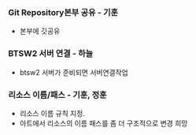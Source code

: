 
### Git Repository본부 공유 - 기훈
- 본부에 깃공유

### BTSW2 서버 연결 - 하늘
- btsw2 서버가 준비되면 서버연결작업

### 리소스 이름/패스 - 기훈, 정훈
- 리소스 이름 규칙 지정. 
- 아트에서 리소스의 이름 패스를 좀 더 구조적으로 변경 희망